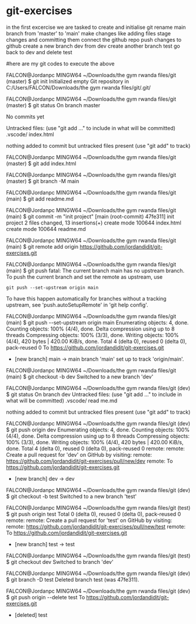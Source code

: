 # git-exercises

in the first excercise 
we are tasked to create and initialise git
rename main branch from 'master' to 'main'
make changes like adding files
stage changes and committing them
connect the github repo
push changes to github
create a new branch dev
from dev create another branch test 
go back to dev and delete test

#here are my git codes to execute the above

FALCON@Jordanpc MINGW64 ~/Downloads/the gym rwanda files/git (master)
$ git init
Initialized empty Git repository in C:/Users/FALCON/Downloads/the gym rwanda files/git/.git/

FALCON@Jordanpc MINGW64 ~/Downloads/the gym rwanda files/git (master)
$ git status
On branch master

No commits yet

Untracked files:
  (use "git add <file>..." to include in what will be committed)
        .vscode/
        index.html

nothing added to commit but untracked files present (use "git add" to track)

FALCON@Jordanpc MINGW64 ~/Downloads/the gym rwanda files/git (master)
$ git add index.html

FALCON@Jordanpc MINGW64 ~/Downloads/the gym rwanda files/git (master)
$ git branch -M main

FALCON@Jordanpc MINGW64 ~/Downloads/the gym rwanda files/git (main)
$ git add readme.md

FALCON@Jordanpc MINGW64 ~/Downloads/the gym rwanda files/git (main)
$ git commit -m "init project"
[main (root-commit) 47fe311] init project
 2 files changed, 13 insertions(+)
 create mode 100644 index.html
 create mode 100644 readme.md

FALCON@Jordanpc MINGW64 ~/Downloads/the gym rwanda files/git (main)
$ git remote add origin https://github.com/jordandidit/git-exercises.git

FALCON@Jordanpc MINGW64 ~/Downloads/the gym rwanda files/git (main)
$ git push
fatal: The current branch main has no upstream branch.
To push the current branch and set the remote as upstream, use

    git push --set-upstream origin main

To have this happen automatically for branches without a tracking
upstream, see 'push.autoSetupRemote' in 'git help config'.


FALCON@Jordanpc MINGW64 ~/Downloads/the gym rwanda files/git (main)
$ git push --set-upstream origin main
Enumerating objects: 4, done.
Counting objects: 100% (4/4), done.
Delta compression using up to 8 threads
Compressing objects: 100% (3/3), done.
Writing objects: 100% (4/4), 420 bytes | 420.00 KiB/s, done.
Total 4 (delta 0), reused 0 (delta 0), pack-reused 0
To https://github.com/jordandidit/git-exercises.git
 * [new branch]      main -> main
branch 'main' set up to track 'origin/main'.

FALCON@Jordanpc MINGW64 ~/Downloads/the gym rwanda files/git (main)
$ git checkout -b dev
Switched to a new branch 'dev'

FALCON@Jordanpc MINGW64 ~/Downloads/the gym rwanda files/git (dev)
$ git status
On branch dev
Untracked files:
  (use "git add <file>..." to include in what will be committed)
        .vscode/
        read me.md

nothing added to commit but untracked files present (use "git add" to track)

FALCON@Jordanpc MINGW64 ~/Downloads/the gym rwanda files/git (dev)
$ git push origin dev
Enumerating objects: 4, done.
Counting objects: 100% (4/4), done.
Delta compression using up to 8 threads
Compressing objects: 100% (3/3), done.
Writing objects: 100% (4/4), 420 bytes | 420.00 KiB/s, done.
Total 4 (delta 0), reused 0 (delta 0), pack-reused 0
remote: 
remote: Create a pull request for 'dev' on GitHub by visiting:
remote:      https://github.com/jordandidit/git-exercises/pull/new/dev
remote:
To https://github.com/jordandidit/git-exercises.git
 * [new branch]      dev -> dev

FALCON@Jordanpc MINGW64 ~/Downloads/the gym rwanda files/git (dev)
$ git checkout -b test
Switched to a new branch 'test'

FALCON@Jordanpc MINGW64 ~/Downloads/the gym rwanda files/git (test)
$ git push origin test
Total 0 (delta 0), reused 0 (delta 0), pack-reused 0
remote: 
remote: Create a pull request for 'test' on GitHub by visiting:
remote:      https://github.com/jordandidit/git-exercises/pull/new/test
remote:
To https://github.com/jordandidit/git-exercises.git
 * [new branch]      test -> test

FALCON@Jordanpc MINGW64 ~/Downloads/the gym rwanda files/git (test)
$ git checkout dev
Switched to branch 'dev'

FALCON@Jordanpc MINGW64 ~/Downloads/the gym rwanda files/git (dev)
$ git branch -D test
Deleted branch test (was 47fe311).

FALCON@Jordanpc MINGW64 ~/Downloads/the gym rwanda files/git (dev)
$ git push origin --delete test
To https://github.com/jordandidit/git-exercises.git
 - [deleted]         test

